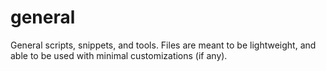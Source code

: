 # general
General scripts, snippets, and tools. Files are meant to be lightweight, and able to be used with minimal customizations (if any).
